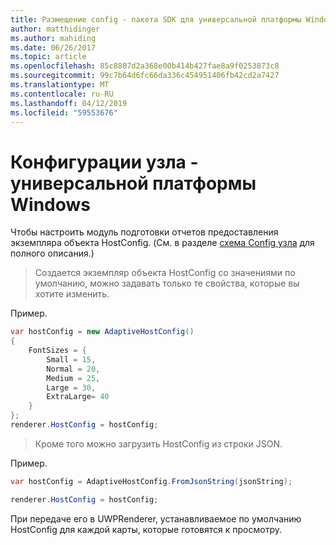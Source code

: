 ```yaml
---
title: Размещение config - пакета SDK для универсальной платформы Windows
author: matthidinger
ms.author: mahiding
ms.date: 06/26/2017
ms.topic: article
ms.openlocfilehash: 85c8807d2a368e00b414b427fae8a9f0253873c8
ms.sourcegitcommit: 99c7b64d6fc66da336c454951406fb42cd2a7427
ms.translationtype: MT
ms.contentlocale: ru-RU
ms.lasthandoff: 04/12/2019
ms.locfileid: "59553676"
---
```

# <a name="host-config---uwp"></a>Конфигурации узла - универсальной платформы Windows

Чтобы настроить модуль подготовки отчетов предоставления экземпляра объекта HostConfig. (См. в разделе [схема Config узла](../../../rendering-cards/host-config.md) для полного описания.)

> Создается экземпляр объекта HostConfig со значениями по умолчанию, можно задавать только те свойства, которые вы хотите изменить.

Пример.

```csharp
var hostConfig = new AdaptiveHostConfig() 
{
    FontSizes = {
        Small = 15,
        Normal = 20,
        Medium = 25,
        Large = 30,
        ExtraLarge= 40
    }
};
renderer.HostConfig = hostConfig;
```

> Кроме того можно загрузить HostConfig из строки JSON.

Пример.

```csharp
var hostConfig = AdaptiveHostConfig.FromJsonString(jsonString); 

renderer.HostConfig = hostConfig;
```

При передаче его в UWPRenderer, устанавливаемое по умолчанию HostConfig для каждой карты, которые готовятся к просмотру.